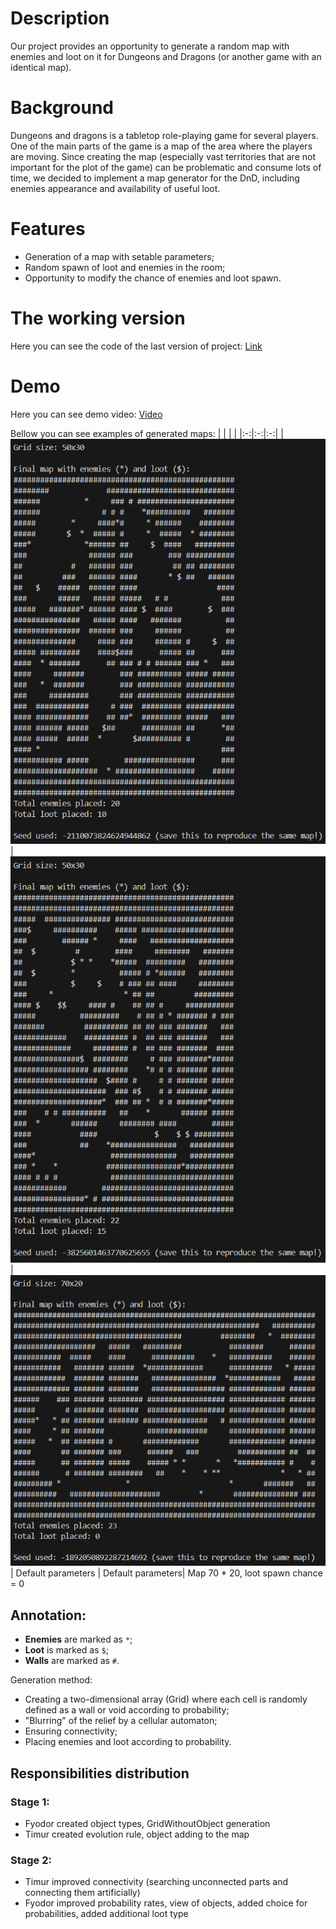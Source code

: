 # Description
Our project provides an opportunity to generate a random map with enemies and loot on it for Dungeons and Dragons (or another game with an identical map).
# Background
Dungeons and dragons is a tabletop role-playing game for several players. One of
the main parts of the game is a map of the area where the players are moving.
Since creating the map (especially vast territories that are not important for
the plot of the game) can be problematic and consume lots of time, we decided
to implement a map generator for the DnD, including enemies appearance and
availability of useful loot.
# Features
* Generation of a map with setable parameters;
* Random spawn of loot and enemies in the room;
* Opportunity to modify the chance of enemies and loot spawn.
# The working version
Here you can see the code of the last version of project: [Link](app\Main.hs)
# Demo
Here you can see demo video: [Video](https://drive.google.com/file/d/1Ao8013NjCw8gYMPixqgQZKUjtOQTH7aT/view?usp=drivesdk)

Bellow you can see examples of generated maps:
| | | | 
|:-:|:-:|:-:|
| ![](demo-images/image1.png) | ![](demo-images/image2.png)| ![](demo-images/image3.png)
| Default parameters | Default parameters| Map 70 * 20, loot spawn chance = 0

## Annotation:
* **Enemies** are marked as `*`;
* **Loot** is marked as `$`;
* **Walls** are marked as `#`.

Generation method:
* Creating a two-dimensional array (Grid) where each cell is randomly defined as a wall or void according to probability;
* "Blurring" of the relief by a cellular automaton;
* Ensuring connectivity;
* Placing enemies and loot according to probability.

## Responsibilities distribution
### Stage 1:
* Fyodor created object types, GridWithoutObject generation 
* Timur created evolution rule, object adding to the map
### Stage 2:
* Timur improved connectivity (searching unconnected parts and connecting them artificially)
* Fyodor improved probability rates, view of objects, added choice for probabilities, added additional loot type